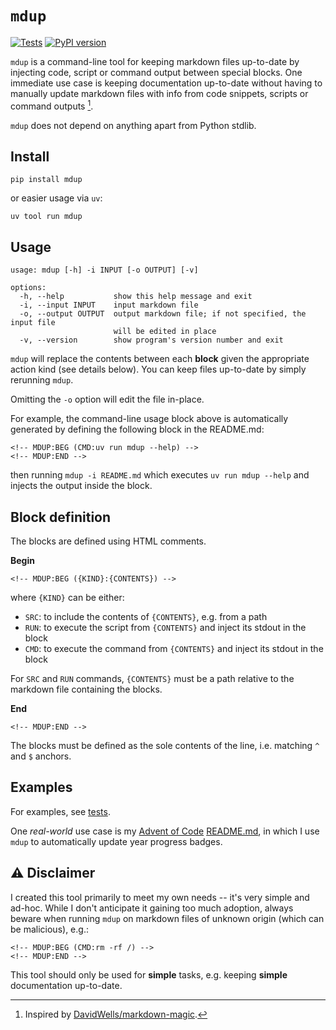 # `mdup`

[![Tests](https://github.com/alexandru-dinu/mdup/actions/workflows/main.yml/badge.svg)](https://github.com/alexandru-dinu/mdup/actions/workflows/main.yml)
[![PyPI version](https://badge.fury.io/py/mdup.svg)](https://pypi.org/project/mdup/)

`mdup` is a command-line tool for keeping markdown files up-to-date by injecting code, script or command output between special blocks. One immediate use case is keeping documentation up-to-date without having to manually update markdown files with info from code snippets, scripts or command outputs [^1].

`mdup` does not depend on anything apart from Python stdlib.

## Install
```
pip install mdup
```
or easier usage via `uv`:
```
uv tool run mdup
```

## Usage
<!-- MDUP:BEG (CMD:uv run mdup --help) -->
```
usage: mdup [-h] -i INPUT [-o OUTPUT] [-v]

options:
  -h, --help           show this help message and exit
  -i, --input INPUT    input markdown file
  -o, --output OUTPUT  output markdown file; if not specified, the input file
                       will be edited in place
  -v, --version        show program's version number and exit
```
<!-- MDUP:END -->

`mdup` will replace the contents between each **block** given the appropriate action kind (see details below).
You can keep files up-to-date by simply rerunning `mdup`.

Omitting the `-o` option will edit the file in-place.

For example, the command-line usage block above is automatically generated by defining the following block in the README.md:

    <!-- MDUP:BEG (CMD:uv run mdup --help) -->
    <!-- MDUP:END -->

then running `mdup -i README.md` which executes `uv run mdup --help` and injects the output inside the block.

## Block definition

The blocks are defined using HTML comments.

**Begin**

    <!-- MDUP:BEG ({KIND}:{CONTENTS}) -->

where `{KIND}` can be either:
- `SRC`: to include the contents of `{CONTENTS}`, e.g. from a path
- `RUN`: to execute the script from `{CONTENTS}` and inject its stdout in the block
- `CMD`: to execute the command from `{CONTENTS}` and inject its stdout in the block

For `SRC` and `RUN` commands, `{CONTENTS}` must be a path relative to the markdown file containing the blocks.

**End**

    <!-- MDUP:END -->

The blocks must be defined as the sole contents of the line, i.e. matching `^` and `$` anchors.

## Examples

For examples, see [tests](./tests/).

One _real-world_ use case is my [Advent of Code](https://adventofcode.com/)
[README.md](https://github.com/alexandru-dinu/programming-challenges/blob/main/advent-of-code/README.md),
in which I use `mdup` to automatically update year progress badges.

## ⚠️ Disclaimer

I created this tool primarily to meet my own needs -- it's very simple and ad-hoc. While I don't anticipate it gaining too much adoption, always beware when running `mdup` on markdown files of unknown origin (which can be malicious), e.g.:

    <!-- MDUP:BEG (CMD:rm -rf /) -->
    <!-- MDUP:END -->

This tool should only be used for **simple** tasks, e.g. keeping **simple** documentation up-to-date.

[^1]: Inspired by [DavidWells/markdown-magic](https://github.com/DavidWells/markdown-magic).
